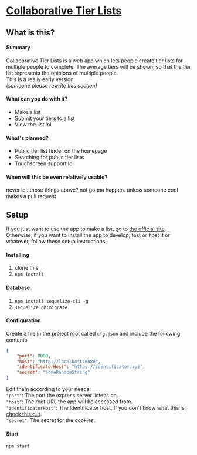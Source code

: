 # [Collaborative Tier Lists](https://ctl.flynna.uk)
## What is this?
#### Summary
Collaborative Tier Lists is a web app which lets people create tier lists for multiple people to complete. The average tiers will be shown, so that the tier list represents the opinions of multiple people.  
This is a really early version.  
*(someone please rewrite this section)*

#### What can you do with it?
- Make a list
- Submit your tiers to a list
- View the list lol

#### What's planned?
- Public tier list finder on the homepage
- Searching for public tier lists
- Touchscreen support lol

#### When will this be even relatively usable?
never lol. those things above? not gonna happen. unless someone cool makes a pull request

 
## Setup
If you just want to use the app to make a list, go to [the official site](https://ctl.flynna.uk). Otherwise, if you want to install the app to develop, test or host it or whatever, follow these setup instructions.

#### Installing
1. clone this
2. `npm install`

#### Database
1. `npm install sequelize-cli -g`
2. `sequelize db:migrate`

#### Configuration
Create a file in the project root called `cfg.json` and include the following contents.
```json
{
    "port": 8080,
    "host": "http://localhost:8080",
    "identificatorHost": "https://identificator.xyz",
    "secret": "someRandomString"
}
```
Edit them according to your needs:  
`"port"`: The port the express server listens on.  
`"host"`: The root URL the app will be accessed from.  
`"identificatorHost"`: The Identificator host. If you don't know what this is, [check this out](https://identificator.xyz).  
`"secret"`: The secret for the cookies.

#### Start
`npm start`